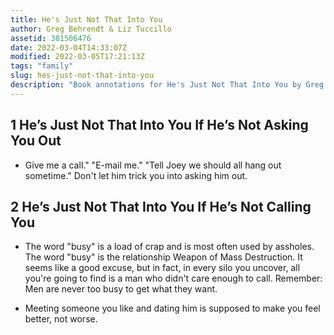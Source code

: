 ```yaml
---
title: He's Just Not That Into You
author: Greg Behrendt & Liz Tuccillo
assetid: 381506476
date: 2022-03-04T14:33:07Z
modified: 2022-03-05T17:21:13Z
tags: "family"
slug: hes-just-not-that-into-you
description: "Book annotations for He's Just Not That Into You by Greg Behrendt & Liz Tuccillo"
---
```


## 1 He’s Just Not That Into You If He’s Not Asking You Out

*  Give me a call." "E-mail me." "Tell Joey we should all hang out sometime." Don't let him trick you into asking him out.

## 2 He’s Just Not That Into You If He’s Not Calling You

*  The word "busy" is a load of crap and is most often used by assholes. The word "busy" is the relationship Weapon of Mass Destruction. It seems like a good excuse, but in fact, in every silo you uncover, all you're going to find is a man who didn't care enough to call. Remember: Men are never too busy to get what they want.

*  Meeting someone you like and dating him is supposed to make you feel better, not worse.

